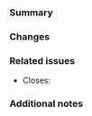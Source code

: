 ### Summary

<!-- Please write a clear and concise description of what the problem or opportunity is. -->

### Changes

<!-- Describe the changes this pull request introduces. -->

### Related issues

<!-- Link to existing issues, or open a new one for your change. -->

- Closes:

### Additional notes

<!-- Feel free to add anything else about the pull request here. -->
